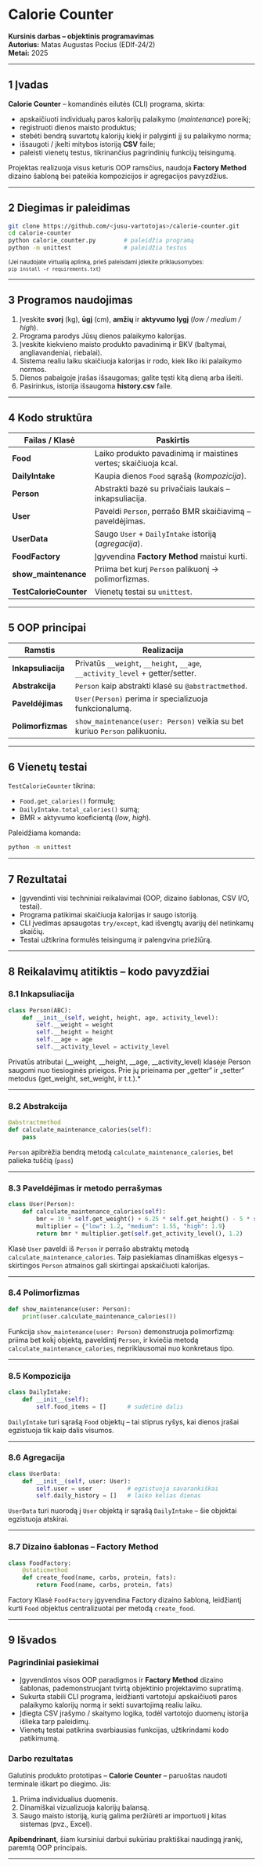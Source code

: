 # Calorie Counter

**Kursinis darbas – objektinis programavimas**  
**Autorius:** Matas Augustas Pocius (EDIf-24/2)  
**Metai:** 2025  

---

## 1 Įvadas

**Calorie Counter** – komandinės eilutės (CLI) programa, skirta:

* apskaičiuoti individualų paros kalorijų palaikymo (*maintenance*) poreikį;  
* registruoti dienos maisto produktus;  
* stebėti bendrą suvartotų kalorijų kiekį ir palyginti jį su palaikymo norma;  
* išsaugoti / įkelti mitybos istoriją **CSV** faile;  
* paleisti vienetų testus, tikrinančius pagrindinių funkcijų teisingumą.

Projektas realizuoja visus keturis OOP ramsčius, naudoja **Factory Method** dizaino šabloną bei pateikia kompozicijos ir agregacijos pavyzdžius.

---

## 2 Diegimas ir paleidimas

```bash
git clone https://github.com/<jusu-vartotojas>/calorie-counter.git
cd calorie-counter
python calorie_counter.py        # paleidžia programą
python -m unittest               # paleidžia testus
```

<sup>(Jei naudojate virtualią aplinką, prieš paleisdami įdiekite priklausomybes:  
`pip install -r requirements.txt`)</sup>

---

## 3 Programos naudojimas

1. Įveskite **svorį** (kg), **ūgį** (cm), **amžių** ir **aktyvumo lygį** (*low / medium / high*).  
2. Programa parodys Jūsų dienos palaikymo kalorijas.  
3. Įveskite kiekvieno maisto produkto pavadinimą ir BKV (baltymai, angliavandeniai, riebalai).  
4. Sistema realiu laiku skaičiuoja kalorijas ir rodo, kiek liko iki palaikymo normos.  
5. Dienos pabaigoje įrašas išsaugomas; galite tęsti kitą dieną arba išeiti.  
6. Pasirinkus, istorija išsaugoma **history.csv** faile.

---

## 4 Kodo struktūra

| Failas / Klasė        | Paskirtis                                                                              |
|-----------------------|----------------------------------------------------------------------------------------|
| **Food**              | Laiko produkto pavadinimą ir maistines vertes; skaičiuoja kcal.                        |
| **DailyIntake**       | Kaupia dienos `Food` sąrašą (*kompozicija*).                                           |
| **Person**            | Abstrakti bazė su privačiais laukais – inkapsuliacija.                                 |
| **User**              | Paveldi `Person`, perrašo BMR skaičiavimą – paveldėjimas.                              |
| **UserData**          | Saugo `User` + `DailyIntake` istoriją (*agregacija*).                                  |
| **FoodFactory**       | Įgyvendina **Factory Method** maistui kurti.                                           |
| **show_maintenance**  | Priima bet kurį `Person` palikuonį → polimorfizmas.                                    |
| **TestCalorieCounter**| Vienetų testai su `unittest`.                                                          |

---

## 5 OOP principai

| Ramstis            | Realizacija                                                                   |
|--------------------|-------------------------------------------------------------------------------|
| **Inkapsuliacija** | Privatūs `__weight`, `__height`, `__age`, `__activity_level` + getter/setter. |
| **Abstrakcija**    | `Person` kaip abstrakti klasė su `@abstractmethod`.                           |
| **Paveldėjimas**   | `User(Person)` perima ir specializuoja funkcionalumą.                         |
| **Polimorfizmas**  | `show_maintenance(user: Person)` veikia su bet kuriuo `Person` palikuoniu.    |

---

## 6 Vienetų testai

`TestCalorieCounter` tikrina:  

* `Food.get_calories()` formulę;  
* `DailyIntake.total_calories()` sumą;  
* BMR × aktyvumo koeficientą (*low*, *high*).  

Paleidžiama komanda:

```bash
python -m unittest
```

---

## 7 Rezultatai

* Įgyvendinti visi techniniai reikalavimai (OOP, dizaino šablonas, CSV I/O, testai).  
* Programa patikimai skaičiuoja kalorijas ir saugo istoriją.  
* CLI įvedimas apsaugotas `try/except`, kad išvengtų avarijų dėl netinkamų skaičių.  
* Testai užtikrina formulės teisingumą ir palengvina priežiūrą.

---

## 8 Reikalavimų atitiktis – kodo pavyzdžiai

### 8.1 Inkapsuliacija  
```python
class Person(ABC):
    def __init__(self, weight, height, age, activity_level):
        self.__weight = weight
        self.__height = height
        self.__age = age
        self.__activity_level = activity_level
```
Privatūs atributai (__weight, __height, __age, __activity_level) klasėje Person saugomi nuo tiesioginės prieigos. Prie jų prieinama per „getter“ ir „setter“ metodus (get_weight, set_weight, ir t.t.).*

---

### 8.2 Abstrakcija  
```python
@abstractmethod
def calculate_maintenance_calories(self):
    pass
```
`Person` apibrėžia bendrą metodą `calculate_maintenance_calories`, bet palieka tuščią (`pass`)

---

### 8.3 Paveldėjimas ir metodo perrašymas  
```python
class User(Person):
    def calculate_maintenance_calories(self):
        bmr = 10 * self.get_weight() + 6.25 * self.get_height() - 5 * self.get_age() + 5
        multiplier = {"low": 1.2, "medium": 1.55, "high": 1.9}
        return bmr * multiplier.get(self.get_activity_level(), 1.2)
```
Klasė `User` paveldi iš `Person` ir perrašo abstraktų metodą `calculate_maintenance_calories`. Taip pasiekiamas dinamiškas elgesys – skirtingos `Person` atmainos gali skirtingai apskaičiuoti kalorijas.

---

### 8.4 Polimorfizmas  
```python
def show_maintenance(user: Person):
    print(user.calculate_maintenance_calories())
```
Funkcija `show_maintenance(user: Person)` demonstruoja polimorfizmą: priima bet kokį objektą, paveldintį `Person`, ir kviečia metodą `calculate_maintenance_calories`, nepriklausomai nuo konkretaus tipo.

---

### 8.5 Kompozicija  
```python
class DailyIntake:
    def __init__(self):
        self.food_items = []      # sudėtinė dalis
```
`DailyIntake` turi sąrašą `Food` objektų – tai stiprus ryšys, kai dienos įrašai egzistuoja tik kaip dalis visumos.

---

### 8.6 Agregacija  
```python
class UserData:
    def __init__(self, user: User):
        self.user = user          # egzistuoja savarankiškai
        self.daily_history = []   # laiko kelias dienas
```
`UserData` turi nuorodą į `User` objektą ir sąrašą `DailyIntake` – šie objektai egzistuoja atskirai.

---

### 8.7 Dizaino šablonas – Factory Method  
```python
class FoodFactory:
    @staticmethod
    def create_food(name, carbs, protein, fats):
        return Food(name, carbs, protein, fats)
```
Factory Klasė `FoodFactory` įgyvendina Factory dizaino šabloną, leidžiantį kurti `Food` objektus centralizuotai per metodą `create_food`.

---

## 9 Išvados

### Pagrindiniai pasiekimai
* Įgyvendintos visos OOP paradigmos ir **Factory Method** dizaino šablonas, pademonstruojant tvirtą objektinio projektavimo supratimą.  
* Sukurta stabili CLI programa, leidžianti vartotojui apskaičiuoti paros palaikymo kalorijų normą ir sekti suvartojimą realiu laiku.  
* Įdiegta CSV įrašymo / skaitymo logika, todėl vartotojo duomenų istorija išlieka tarp paleidimų.  
* Vienetų testai patikrina svarbiausias funkcijas, užtikrindami kodo patikimumą.

### Darbo rezultatas
Galutinis produkto prototipas – **Calorie Counter** – paruoštas naudoti terminale iškart po diegimo. Jis:
1. Priima individualius duomenis.  
2. Dinamiškai vizualizuoja kalorijų balansą.  
3. Saugo maisto istoriją, kurią galima peržiūrėti ar importuoti į kitas sistemas (pvz., Excel).


**Apibendrinant**, šiam kursiniui darbui sukūriau praktiškai naudingą įrankį, paremtą OOP principais.

---

